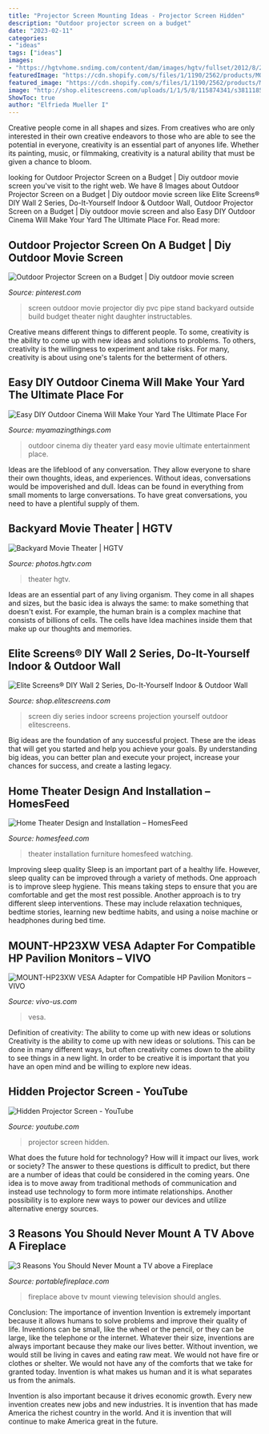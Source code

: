 ```yaml
---
title: "Projector Screen Mounting Ideas - Projector Screen Hidden"
description: "Outdoor projector screen on a budget"
date: "2023-02-11"
categories:
- "ideas"
tags: ["ideas"]
images:
- "https://hgtvhome.sndimg.com/content/dam/images/hgtv/fullset/2012/8/2/0/HGOYD109_Outdoor-Theater-2651_s4x3.jpg.rend.hgtvcom.616.462.suffix/1400976272234.jpeg"
featuredImage: "https://cdn.shopify.com/s/files/1/1190/2562/products/MOUNT-HP23XW_07_1800x1800.jpg?v=1569153047"
featured_image: "https://cdn.shopify.com/s/files/1/1190/2562/products/MOUNT-HP23XW_07_1800x1800.jpg?v=1569153047"
image: "http://shop.elitescreens.com/uploads/1/1/5/8/115874341/s381118570492976974_p131_i4_w640.png"
ShowToc: true
author: "Elfrieda Mueller I"
---
```



Creative people come in all shapes and sizes. From creatives who are only interested in their own creative endeavors to those who are able to see the potential in everyone, creativity is an essential part of anyones life. Whether its painting, music, or filmmaking, creativity is a natural ability that must be given a chance to bloom.

	

		
looking for Outdoor Projector Screen on a Budget | Diy outdoor movie screen you've visit to the right web. We have 8 Images about Outdoor Projector Screen on a Budget | Diy outdoor movie screen like Elite Screens® DIY Wall 2 Series, Do-It-Yourself Indoor &amp; Outdoor Wall, Outdoor Projector Screen on a Budget | Diy outdoor movie screen and also Easy DIY Outdoor Cinema Will Make Your Yard The Ultimate Place For. Read more:
		
    
## Outdoor Projector Screen On A Budget | Diy Outdoor Movie Screen

<img loading=lazy src="https://i.pinimg.com/736x/ee/25/d2/ee25d221568e4d477a2e1878228300cd--outdoor-movie-screen-outdoor-theater.jpg" onerror="this.onerror=null;this.src='https://tse1.mm.bing.net/th?id=OIP.9SQxOFXCULPqypPVGjPVOQHaJ3&amp;pid=15.1';" alt="Outdoor Projector Screen on a Budget | Diy outdoor movie screen">

_Source: pinterest.com_

>screen outdoor movie projector diy pvc pipe stand backyard outside build budget theater night daughter instructables. 

	

Creative means different things to different people. To some, creativity is the ability to come up with new ideas and solutions to problems. To others, creativity is the willingness to experiment and take risks. For many, creativity is about using one's talents for the betterment of others.

    
## Easy DIY Outdoor Cinema Will Make Your Yard The Ultimate Place For

<img loading=lazy src="http://myamazingthings.com/wp-content/uploads/2017/07/diy-outdoor-movie-theater-3.jpg" onerror="this.onerror=null;this.src='https://tse3.mm.bing.net/th?id=OIP.hUf-Mi38-jbBHjuQi3u3FwHaFk&amp;pid=15.1';" alt="Easy DIY Outdoor Cinema Will Make Your Yard The Ultimate Place For">

_Source: myamazingthings.com_

>outdoor cinema diy theater yard easy movie ultimate entertainment place. 

	

Ideas are the lifeblood of any conversation. They allow everyone to share their own thoughts, ideas, and experiences. Without ideas, conversations would be impoverished and dull. Ideas can be found in everything from small moments to large conversations. To have great conversations, you need to have a plentiful supply of them.

    
## Backyard Movie Theater | HGTV

<img loading=lazy src="https://hgtvhome.sndimg.com/content/dam/images/hgtv/fullset/2012/8/2/0/HGOYD109_Outdoor-Theater-2651_s4x3.jpg.rend.hgtvcom.616.462.suffix/1400976272234.jpeg" onerror="this.onerror=null;this.src='https://tse4.mm.bing.net/th?id=OIP.FdlB_nrRZxFvhT6zTZM1qwHaFj&amp;pid=15.1';" alt="Backyard Movie Theater | HGTV">

_Source: photos.hgtv.com_

>theater hgtv. 

	

Ideas are an essential part of any living organism. They come in all shapes and sizes, but the basic idea is always the same: to make something that doesn't exist. For example, the human brain is a complex machine that consists of billions of cells. The cells have Idea machines inside them that make up our thoughts and memories.

    
## Elite Screens® DIY Wall 2 Series, Do-It-Yourself Indoor &amp; Outdoor Wall

<img loading=lazy src="http://shop.elitescreens.com/uploads/1/1/5/8/115874341/s381118570492976974_p131_i4_w640.png" onerror="this.onerror=null;this.src='https://tse2.mm.bing.net/th?id=OIP.FeRX7nectiw3VtL7wPu_3AHaE7&amp;pid=15.1';" alt="Elite Screens® DIY Wall 2 Series, Do-It-Yourself Indoor &amp; Outdoor Wall">

_Source: shop.elitescreens.com_

>screen diy series indoor screens projection yourself outdoor elitescreens. 

	

Big ideas are the foundation of any successful project. These are the ideas that will get you started and help you achieve your goals. By understanding big ideas, you can better plan and execute your project, increase your chances for success, and create a lasting legacy.

    
## Home Theater Design And Installation – HomesFeed

<img loading=lazy src="https://homesfeed.com/wp-content/uploads/2015/07/minimalist-black-sofa-set-with-black-table-for-private-home-theater-modern-square-motif-wool-carpet-hardwood-floors-a-wood-credenza-furniture-with-black-glass-door-panel-a-flat-screen-in-big-size.jpg" onerror="this.onerror=null;this.src='https://tse4.mm.bing.net/th?id=OIP.TMlFeeWTVw3yFq-qjS9E8wHaEc&amp;pid=15.1';" alt="Home Theater Design and Installation – HomesFeed">

_Source: homesfeed.com_

>theater installation furniture homesfeed watching. 

	

Improving sleep quality
Sleep is an important part of a healthy life. However, sleep quality can be improved through a variety of methods. One approach is to improve sleep hygiene. This means taking steps to ensure that you are comfortable and get the most rest possible. Another approach is to try different sleep interventions. These may include relaxation techniques, bedtime stories, learning new bedtime habits, and using a noise machine or headphones during bed time.

    
## MOUNT-HP23XW VESA Adapter For Compatible HP Pavilion Monitors – VIVO

<img loading=lazy src="https://cdn.shopify.com/s/files/1/1190/2562/products/MOUNT-HP23XW_07_1800x1800.jpg?v=1569153047" onerror="this.onerror=null;this.src='https://tse1.mm.bing.net/th?id=OIP.RHMd2aj2pPC1BiLRV7Bw7gHaHa&amp;pid=15.1';" alt="MOUNT-HP23XW VESA Adapter for Compatible HP Pavilion Monitors – VIVO">

_Source: vivo-us.com_

>vesa. 

	

Definition of creativity: The ability to come up with new ideas or solutions
Creativity is the ability to come up with new ideas or solutions. This can be done in many different ways, but often creativity comes down to the ability to see things in a new light. In order to be creative it is important that you have an open mind and be willing to explore new ideas.

    
## Hidden Projector Screen - YouTube

<img loading=lazy src="https://i.ytimg.com/vi/2Qy48awTFnw/maxresdefault.jpg" onerror="this.onerror=null;this.src='https://tse4.mm.bing.net/th?id=OIP._5fkVnQGu3YoM_R2j__i2QHaEK&amp;pid=15.1';" alt="Hidden Projector Screen - YouTube">

_Source: youtube.com_

>projector screen hidden. 

	

What does the future hold for technology? How will it impact our lives, work or society? The answer to these questions is difficult to predict, but there are a number of ideas that could be considered in the coming years. One idea is to move away from traditional methods of communication and instead use technology to form more intimate relationships. Another possibility is to explore new ways to power our devices and utilize alternative energy sources.

    
## 3 Reasons You Should Never Mount A TV Above A Fireplace

<img loading=lazy src="https://www.portablefireplace.com/images/tv-above-fireplace-wall.jpg" onerror="this.onerror=null;this.src='https://tse2.mm.bing.net/th?id=OIP.YHMCg_iG_vghSECS38YpgwHaE6&amp;pid=15.1';" alt="3 Reasons You Should Never Mount a TV above a Fireplace">

_Source: portablefireplace.com_

>fireplace above tv mount viewing television should angles. 

	

Conclusion: The importance of invention
Invention is extremely important because it allows humans to solve problems and improve their quality of life. Inventions can be small, like the wheel or the pencil, or they can be large, like the telephone or the internet. Whatever their size, inventions are always important because they make our lives better.
Without invention, we would still be living in caves and eating raw meat. We would not have fire or clothes or shelter. We would not have any of the comforts that we take for granted today. Invention is what makes us human and it is what separates us from the animals.

Invention is also important because it drives economic growth. Every new invention creates new jobs and new industries. It is invention that has made America the richest country in the world. And it is invention that will continue to make America great in the future.

